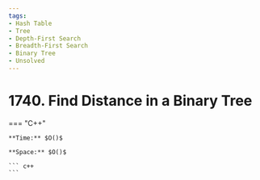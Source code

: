 ```yaml
---
tags:
- Hash Table
- Tree
- Depth-First Search
- Breadth-First Search
- Binary Tree
- Unsolved
---
```



# 1740. Find Distance in a Binary Tree

=== "C++"

    **Time:** $O()$

    **Space:** $O()$

    ``` c++
    ```